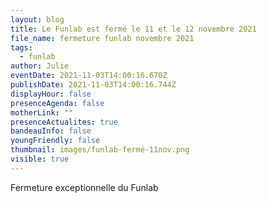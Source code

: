 ```yaml
---
layout: blog
title: Le Funlab est fermé le 11 et le 12 novembre 2021
file_name: fermeture funlab novembre 2021
tags:
  - funlab
author: Julie
eventDate: 2021-11-03T14:00:16.670Z
publishDate: 2021-11-03T14:00:16.744Z
displayHour: false
presenceAgenda: false
motherLink: ""
presenceActualites: true
bandeauInfo: false
youngFriendly: false
thumbnail: images/funlab-fermé-11nov.png
visible: true
---
```

Fermeture exceptionnelle du Funlab